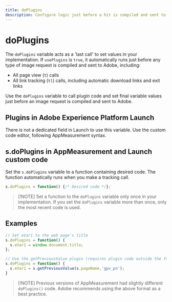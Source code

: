 ```yaml
---
title: doPlugins
description: Configure logic just before a hit is compiled and sent to Adobe.
---
```


# doPlugins

The `doPlugins` variable acts as a 'last call' to set values in your implementation. If `usePlugins` is `true`, it automatically runs just before any type of image request is compiled and sent to Adobe, including:

* All page view (`t`) calls
* All link tracking (`tl`) calls, including automatic download links and exit links

Use the `doPlugins` variable to call plugin code and set final variable values just before an image request is compiled and sent to Adobe.

## Plugins in Adobe Experience Platform Launch

There is not a dedicated field in Launch to use this variable. Use the custom code editor, following AppMeasurement syntax.

## s.doPlugins in AppMeasurement and Launch custom code

Set the `s.doPlugins` variable to a function containing desired code. The function automatically runs when you make a tracking call.

```js
s.doPlugins = function() {/* Desired code */};
```

> [!NOTE] Set a function to the `doPlugins` variable only once in your implementation. If you set the `doPlugins` variable more than once, only the most recent code is used.

## Examples

```js
// Set eVar1 to the web page's title
s.doPlugins = function() {
  s.eVar1 = window.document.title;
};

// Use the getPreviousValue plugin (requires plugin code outside the function)
s.doPlugins = function() {
  s.eVar1 = s.getPreviousValue(s.pageName,'gpv_pn');
}
```

> [!NOTE] Previous versions of AppMeasurement had slightly different `doPlugins()` code. Adobe recommends using the above format as a best practice.
